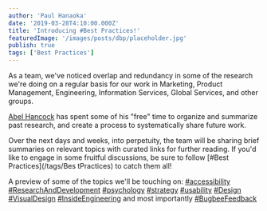 ```yaml
---
author: 'Paul Hanaoka'
date: '2019-03-28T4:10:00.000Z'
title: 'Introducing #Best Practices!'
featuredImage: '/images/posts/dbp/placeholder.jpg'
publish: true
tags: ['Best Practices']
---
```


As a team, we've noticed overlap and redundancy in some of the research we're doing on a regular basis for our work in Marketing, Product Management, Engineering, Information Services, Global Services, and other groups.

[Abel Hancock](/team/hancock-abel) has spent some of his "free" time to organize and summarize past research, and create a process to systematically share future work.

Over the next days and weeks, into perpetuity, the team will be sharing brief summaries on relevant topics with curated links for further reading. If you'd like to engage in some fruitful discussions, be sure to follow [#Best Practices](/tags/Bes tPractices) to catch them all!

A preview of some of the topics we'll be touching on: [#accessibility](/tags/accessibility) [#ResearchAndDevelopment](/tags/ResearchAndDevelopment) [#psychology](/tags/psychology) [#strategy](/tags/strategy) [#usability](/tags/usability) [#Design](/tags/Design) [#VisualDesign](/tags/VisualDesign) [#InsideEngineering](/tags/InsideEngineering) and most importantly [#BugbeeFeedback](/tags/BugbeeFeedback)
